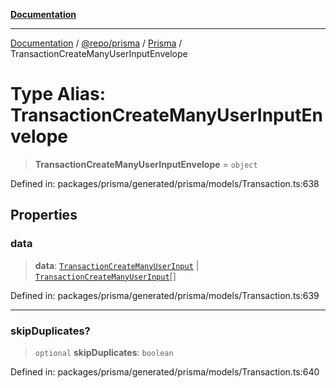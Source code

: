 [**Documentation**](../../../../../README.md)

***

[Documentation](../../../../../README.md) / [@repo/prisma](../../../README.md) / [Prisma](../README.md) / TransactionCreateManyUserInputEnvelope

# Type Alias: TransactionCreateManyUserInputEnvelope

> **TransactionCreateManyUserInputEnvelope** = `object`

Defined in: packages/prisma/generated/prisma/models/Transaction.ts:638

## Properties

### data

> **data**: [`TransactionCreateManyUserInput`](TransactionCreateManyUserInput.md) \| [`TransactionCreateManyUserInput`](TransactionCreateManyUserInput.md)[]

Defined in: packages/prisma/generated/prisma/models/Transaction.ts:639

***

### skipDuplicates?

> `optional` **skipDuplicates**: `boolean`

Defined in: packages/prisma/generated/prisma/models/Transaction.ts:640
